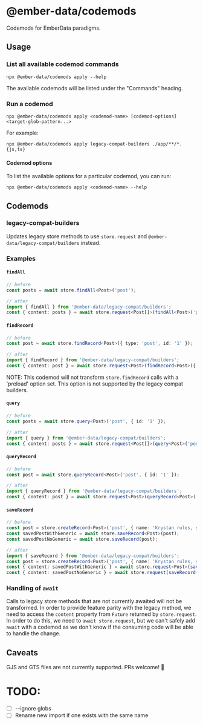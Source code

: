 # @ember-data/codemods

Codemods for EmberData paradigms.

## Usage

### List all available codemod commands

```
npx @ember-data/codemods apply --help
```

The available codemods will be listed under the "Commands" heading.

### Run a codemod

```
npx @ember-data/codemods apply <codemod-name> [codemod-options] <target-glob-pattern...>
```

For example:

```
npx @ember-data/codemods apply legacy-compat-builders ./app/**/*.{js,ts}
```

#### Codemod options

To list the available options for a particular codemod, you can run:

```
npx @ember-data/codemods apply <codemod-name> --help
```

## Codemods

### legacy-compat-builders

Updates legacy store methods to use `store.request` and `@ember-data/legacy-compat/builders` instead.

### Examples

#### `findAll`

```ts
// before
const posts = await store.findAll<Post>('post');

// after
import { findAll } from '@ember-data/legacy-compat/builders';
const { content: posts } = await store.request<Post[]>(findAll<Post>('post'));
```

#### `findRecord`

```ts
// before
const post = await store.findRecord<Post>({ type: 'post', id: '1' });

// after
import { findRecord } from '@ember-data/legacy-compat/builders';
const { content: post } = await store.request<Post>(findRecord<Post>({ type: 'post', id: '1' }));
```

NOTE: This codemod will not transform `store.findRecord` calls with a 'preload' option set. This option is not supported by the legacy compat builders.

#### `query`

```ts
// before
const posts = await store.query<Post>('post', { id: '1' });

// after
import { query } from '@ember-data/legacy-compat/builders';
const { content: posts } = await store.request<Post[]>(query<Post>('post', { id: '1' }));
```

#### `queryRecord`

```ts
// before
const post = await store.queryRecord<Post>('post', { id: '1' });

// after
import { queryRecord } from '@ember-data/legacy-compat/builders';
const { content: post } = await store.request<Post>(queryRecord<Post>('post', { id: '1' }));
```

#### `saveRecord`

```ts
// before
const post = store.createRecord<Post>('post', { name: 'Krystan rules, you drool' });
const savedPostWithGeneric = await store.saveRecord<Post>(post);
const savedPostNoGeneric = await store.saveRecord(post);

// after
import { saveRecord } from '@ember-data/legacy-compat/builders';
const post = store.createRecord<Post>('post', { name: 'Krystan rules, you drool' });
const { content: savedPostWithGeneric } = await store.request<Post>(saveRecord(post));
const { content: savedPostNoGeneric } = await store.request(saveRecord(post));
```

### Handling of `await`

Calls to legacy store methods that are not currently awaited will not be transformed. In order to provide feature parity with the legacy method, we need to access the `content` property from `Future` returned by `store.request`. In order to do this, we need to `await store.request`, but we can't safely add `await` with a codemod as we don't know if the consuming code will be able to handle the change.

## Caveats

GJS and GTS files are not currently supported. PRs welcome! 🧡

# TODO:

* [ ] --ignore globs
* [ ] Rename new import if one exists with the same name

